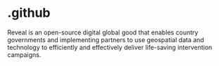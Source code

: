 # .github
Reveal is an open-source digital global good that enables country governments and implementing partners to use geospatial data and technology to efficiently and effectively deliver life-saving intervention campaigns. 
